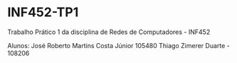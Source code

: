 # INF452-TP1
Trabalho Prático 1 da disciplina de Redes de Computadores - INF452

Alunos:
José Roberto Martins Costa Júnior 105480
Thiago Zimerer Duarte - 108206

